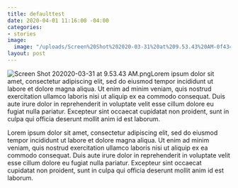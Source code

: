 ```yaml
---
title: defaulttest
date: 2020-04-01 11:16:00 -04:00
categories:
- stories
image:
  image: "/uploads/Screen%20Shot%202020-03-31%20at%209.53.43%20AM-0f434e.png"
layout: post
---
```


 ![Screen Shot 202020-03-31 at 9.53.43 AM.png](/uploads/Screen%20Shot%202020-03-31%20at%209.53.43%20AM.png)Lorem ipsum dolor sit amet, consectetur adipiscing elit, sed do eiusmod tempor incididunt ut labore et dolore magna aliqua. Ut enim ad minim veniam, quis nostrud exercitation ullamco laboris nisi ut aliquip ex ea commodo consequat. Duis aute irure dolor in reprehenderit in voluptate velit esse cillum dolore eu fugiat nulla pariatur. Excepteur sint occaecat cupidatat non proident, sunt in culpa qui officia deserunt mollit anim id est laborum.

 Lorem ipsum dolor sit amet, consectetur adipiscing elit, sed do eiusmod tempor incididunt ut labore et dolore magna aliqua. Ut enim ad minim veniam, quis nostrud exercitation ullamco laboris nisi ut aliquip ex ea commodo consequat. Duis aute irure dolor in reprehenderit in voluptate velit esse cillum dolore eu fugiat nulla pariatur. Excepteur sint occaecat cupidatat non proident, sunt in culpa qui officia deserunt mollit anim id est laborum.
